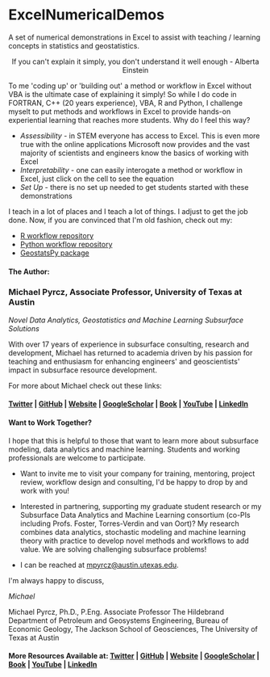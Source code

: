 # ExcelNumericalDemos
A set of numerical demonstrations in Excel to assist with teaching / learning concepts in statistics and geostatistics.

<p align="center">
If you can't explain it simply, you don't understand it well enough - Alberta Einstein
</p>

To me 'coding up' or 'building out' a method or workflow in Excel without VBA is the ultimate case of explaining it simply! So while I do code in FORTRAN, C++ (20 years experience), VBA, R and Python, I challenge myselt to put methods and workflows in Excel to provide hands-on experiential learning that reaches more students. Why do I feel this way?

* _Assessibility_ - in STEM everyone has access to Excel. This is even more true with the online applications Microsoft now provides and the vast majority of scientists and engineers know the basics of working with Excel
* _Interpretability_ - one can easily interogate a method or workflow in Excel, just click on the cell to see the equation
* _Set Up_ - there is no set up needed to get students started with these demonstrations

I teach in a lot of places and I teach a lot of things. I adjust to get the job done.  Now, if you are convinced that I'm old fashion, check out my:

*  [R workflow repository](https://github.com/GeostatsGuy/geostatsr)
*  [Python workflow repository](https://github.com/GeostatsGuy/PythonNumericalDemos)
*  [GeostatsPy package](https://github.com/GeostatsGuy/GeostatsPy)

#### The Author:

### Michael Pyrcz, Associate Professor, University of Texas at Austin 
*Novel Data Analytics, Geostatistics and Machine Learning Subsurface Solutions*

With over 17 years of experience in subsurface consulting, research and development, Michael has returned to academia driven by his passion for teaching and enthusiasm for enhancing engineers' and geoscientists' impact in subsurface resource development. 

For more about Michael check out these links:

#### [Twitter](https://twitter.com/geostatsguy) | [GitHub](https://github.com/GeostatsGuy) | [Website](http://michaelpyrcz.com) | [GoogleScholar](https://scholar.google.com/citations?user=QVZ20eQAAAAJ&hl=en&oi=ao) | [Book](https://www.amazon.com/Geostatistical-Reservoir-Modeling-Michael-Pyrcz/dp/0199731446) | [YouTube](https://www.youtube.com/channel/UCLqEr-xV-ceHdXXXrTId5ig)  | [LinkedIn](https://www.linkedin.com/in/michael-pyrcz-61a648a1)

#### Want to Work Together?

I hope that this is helpful to those that want to learn more about subsurface modeling, data analytics and machine learning. Students and working professionals are welcome to participate.

* Want to invite me to visit your company for training, mentoring, project review, workflow design and consulting, I'd be happy to drop by and work with you! 

* Interested in partnering, supporting my graduate student research or my Subsurface Data Analytics and Machine Learning consortium (co-PIs including Profs. Foster, Torres-Verdin and van Oort)? My research combines data analytics, stochastic modeling and machine learning theory with practice to develop novel methods and workflows to add value. We are solving challenging subsurface problems!

* I can be reached at mpyrcz@austin.utexas.edu.

I'm always happy to discuss,

*Michael*

Michael Pyrcz, Ph.D., P.Eng. Associate Professor The Hildebrand Department of Petroleum and Geosystems Engineering, Bureau of Economic Geology, The Jackson School of Geosciences, The University of Texas at Austin

#### More Resources Available at: [Twitter](https://twitter.com/geostatsguy) | [GitHub](https://github.com/GeostatsGuy) | [Website](http://michaelpyrcz.com) | [GoogleScholar](https://scholar.google.com/citations?user=QVZ20eQAAAAJ&hl=en&oi=ao) | [Book](https://www.amazon.com/Geostatistical-Reservoir-Modeling-Michael-Pyrcz/dp/0199731446) | [YouTube](https://www.youtube.com/channel/UCLqEr-xV-ceHdXXXrTId5ig)  | [LinkedIn](https://www.linkedin.com/in/michael-pyrcz-61a648a1)
